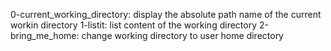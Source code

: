 0-current_working_directory: display the absolute path name of the current workin directory
1-listit: list content of the working directory
2-bring_me_home: change working directory to user home directory 
